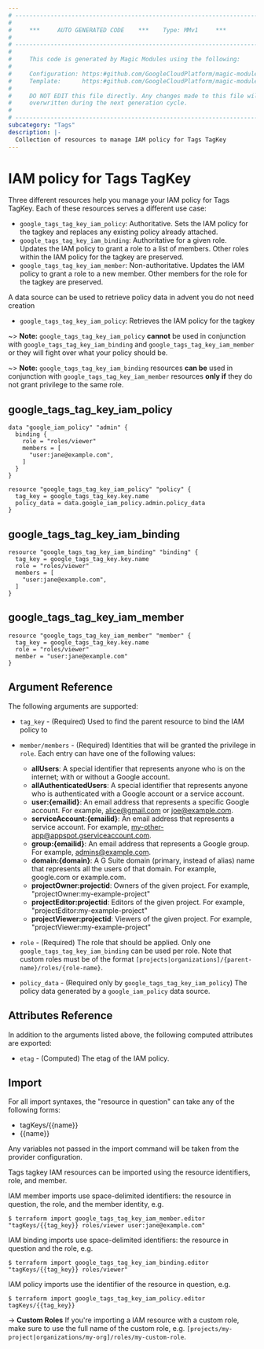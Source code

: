 ```yaml
---
# ----------------------------------------------------------------------------
#
#     ***     AUTO GENERATED CODE    ***    Type: MMv1     ***
#
# ----------------------------------------------------------------------------
#
#     This code is generated by Magic Modules using the following:
#
#     Configuration: https:#github.com/GoogleCloudPlatform/magic-modules/tree/main/mmv1/products/tags/TagKey.yaml
#     Template:      https:#github.com/GoogleCloudPlatform/magic-modules/tree/main/mmv1/templates/terraform/resource_iam.html.markdown.tmpl
#
#     DO NOT EDIT this file directly. Any changes made to this file will be
#     overwritten during the next generation cycle.
#
# ----------------------------------------------------------------------------
subcategory: "Tags"
description: |-
  Collection of resources to manage IAM policy for Tags TagKey
---
```


# IAM policy for Tags TagKey

Three different resources help you manage your IAM policy for Tags TagKey. Each of these resources serves a different use case:

* `google_tags_tag_key_iam_policy`: Authoritative. Sets the IAM policy for the tagkey and replaces any existing policy already attached.
* `google_tags_tag_key_iam_binding`: Authoritative for a given role. Updates the IAM policy to grant a role to a list of members. Other roles within the IAM policy for the tagkey are preserved.
* `google_tags_tag_key_iam_member`: Non-authoritative. Updates the IAM policy to grant a role to a new member. Other members for the role for the tagkey are preserved.

A data source can be used to retrieve policy data in advent you do not need creation

* `google_tags_tag_key_iam_policy`: Retrieves the IAM policy for the tagkey

~> **Note:** `google_tags_tag_key_iam_policy` **cannot** be used in conjunction with `google_tags_tag_key_iam_binding` and `google_tags_tag_key_iam_member` or they will fight over what your policy should be.

~> **Note:** `google_tags_tag_key_iam_binding` resources **can be** used in conjunction with `google_tags_tag_key_iam_member` resources **only if** they do not grant privilege to the same role.



## google_tags_tag_key_iam_policy

```hcl
data "google_iam_policy" "admin" {
  binding {
    role = "roles/viewer"
    members = [
      "user:jane@example.com",
    ]
  }
}

resource "google_tags_tag_key_iam_policy" "policy" {
  tag_key = google_tags_tag_key.key.name
  policy_data = data.google_iam_policy.admin.policy_data
}
```

## google_tags_tag_key_iam_binding

```hcl
resource "google_tags_tag_key_iam_binding" "binding" {
  tag_key = google_tags_tag_key.key.name
  role = "roles/viewer"
  members = [
    "user:jane@example.com",
  ]
}
```

## google_tags_tag_key_iam_member

```hcl
resource "google_tags_tag_key_iam_member" "member" {
  tag_key = google_tags_tag_key.key.name
  role = "roles/viewer"
  member = "user:jane@example.com"
}
```


## Argument Reference

The following arguments are supported:

* `tag_key` - (Required) Used to find the parent resource to bind the IAM policy to

* `member/members` - (Required) Identities that will be granted the privilege in `role`.
  Each entry can have one of the following values:
  * **allUsers**: A special identifier that represents anyone who is on the internet; with or without a Google account.
  * **allAuthenticatedUsers**: A special identifier that represents anyone who is authenticated with a Google account or a service account.
  * **user:{emailid}**: An email address that represents a specific Google account. For example, alice@gmail.com or joe@example.com.
  * **serviceAccount:{emailid}**: An email address that represents a service account. For example, my-other-app@appspot.gserviceaccount.com.
  * **group:{emailid}**: An email address that represents a Google group. For example, admins@example.com.
  * **domain:{domain}**: A G Suite domain (primary, instead of alias) name that represents all the users of that domain. For example, google.com or example.com.
  * **projectOwner:projectid**: Owners of the given project. For example, "projectOwner:my-example-project"
  * **projectEditor:projectid**: Editors of the given project. For example, "projectEditor:my-example-project"
  * **projectViewer:projectid**: Viewers of the given project. For example, "projectViewer:my-example-project"

* `role` - (Required) The role that should be applied. Only one
    `google_tags_tag_key_iam_binding` can be used per role. Note that custom roles must be of the format
    `[projects|organizations]/{parent-name}/roles/{role-name}`.

* `policy_data` - (Required only by `google_tags_tag_key_iam_policy`) The policy data generated by
  a `google_iam_policy` data source.

## Attributes Reference

In addition to the arguments listed above, the following computed attributes are
exported:

* `etag` - (Computed) The etag of the IAM policy.

## Import

For all import syntaxes, the "resource in question" can take any of the following forms:

* tagKeys/{{name}}
* {{name}}

Any variables not passed in the import command will be taken from the provider configuration.

Tags tagkey IAM resources can be imported using the resource identifiers, role, and member.

IAM member imports use space-delimited identifiers: the resource in question, the role, and the member identity, e.g.
```
$ terraform import google_tags_tag_key_iam_member.editor "tagKeys/{{tag_key}} roles/viewer user:jane@example.com"
```

IAM binding imports use space-delimited identifiers: the resource in question and the role, e.g.
```
$ terraform import google_tags_tag_key_iam_binding.editor "tagKeys/{{tag_key}} roles/viewer"
```

IAM policy imports use the identifier of the resource in question, e.g.
```
$ terraform import google_tags_tag_key_iam_policy.editor tagKeys/{{tag_key}}
```

-> **Custom Roles** If you're importing a IAM resource with a custom role, make sure to use the
 full name of the custom role, e.g. `[projects/my-project|organizations/my-org]/roles/my-custom-role`.
